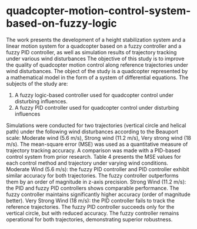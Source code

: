# quadcopter-motion-control-system-based-on-fuzzy-logic
The work presents the development of a height stabilization system and a linear motion system for a quadcopter based on a fuzzy controller and a fuzzy PID controller, as well as simulation results of trajectory tracking under various wind disturbances
The objective of this study is to improve the quality of quadcopter motion control along reference trajectories under wind disturbances.
The object of the study is a quadcopter represented by a mathematical model in the form of a system of differential equations.
The subjects of the study are:
1.	A fuzzy logic-based controller used for quadcopter control under disturbing influences.
2.	A fuzzy PID controller used for quadcopter control under disturbing influences

Simulations were conducted for two trajectories (vertical circle and helical path) under the following wind disturbances according to the Beauport scale: Moderate wind (5.6 m/s), Strong wind (11.2 m/s), Very strong wind (18 m/s).
The mean-square error (MSE) was used as a quantitative measure of trajectory tracking accuracy.
A comparison was made with a PID-based control system from prior research.
Table 4 presents the MSE values for each control method and trajectory under varying wind conditions.
Moderate Wind (5.6 m/s): the fuzzy PID controller and PID controller exhibit similar accuracy for both trajectories. The fuzzy controller outperforms them by an order of magnitude in z-axis precision.
Strong Wind (11.2 m/s): the PID and fuzzy PID controllers shows comparable performance. The fuzzy controller maintains significantly higher accuracy (order of magnitude better).
Very Strong Wind (18 m/s): the PID controller fails to track the reference trajectories. The fuzzy PID controller succeeds only for the vertical circle, but with reduced accuracy. The fuzzy controller remains operational for both trajectories, demonstrating superior robustness.

